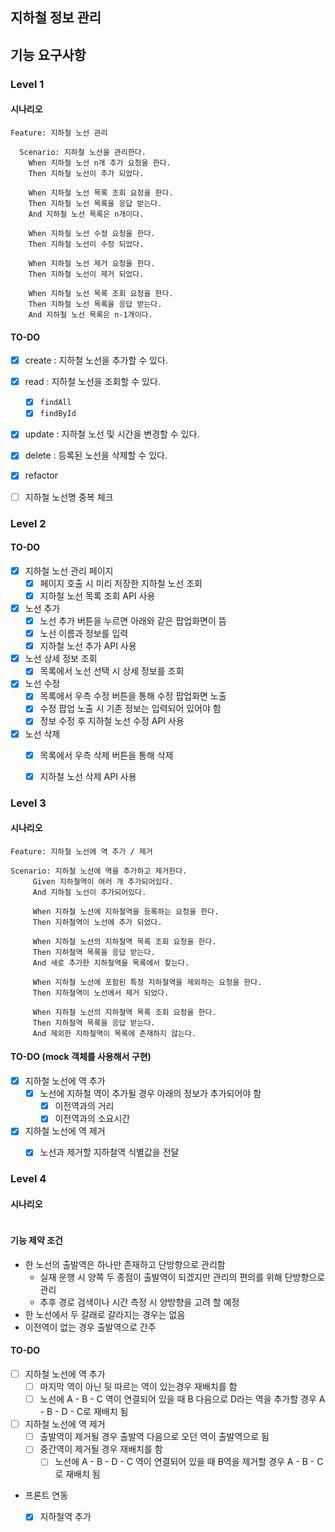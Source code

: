 ## 지하철 정보 관리

## 기능 요구사항

### Level 1

#### 시나리오
```gherkin
Feature: 지하철 노선 관리

  Scenario: 지하철 노선을 관리한다.
    When 지하철 노선 n개 추가 요청을 한다.
    Then 지하철 노선이 추가 되었다.
    
    When 지하철 노선 목록 조회 요청을 한다.
    Then 지하철 노선 목록을 응답 받는다.
    And 지하철 노선 목록은 n개이다.
    
    When 지하철 노선 수정 요청을 한다.
    Then 지하철 노선이 수정 되었다.

    When 지하철 노선 제거 요청을 한다.
    Then 지하철 노선이 제거 되었다.
    
    When 지하철 노선 목록 조회 요청을 한다.
    Then 지하철 노선 목록을 응답 받는다.
    And 지하철 노선 목록은 n-1개이다.
```
#### TO-DO
-[x] create : 지하철 노선을 추가할 수 있다.
-[x] read : 지하철 노선을 조회할 수 있다.
    -[x] `findAll`
    -[x] `findById`
-[x] update : 지하철 노선 및 시간을 변경할 수 있다.
-[x] delete : 등록된 노선을 삭제할 수 있다.

-[x] refactor
-[ ] 지하철 노선명 중복 체크
### Level 2

#### TO-DO

-[x] 지하철 노선 관리 페이지
    -[x] 페이지 호출 시 미리 저장한 지하철 노선 조회
    -[x] 지하철 노선 목록 조회 API 사용
-[x] 노선 추가
    -[x] 노선 추가 버튼을 누르면 아래와 같은 팝업화면이 뜸
    -[x] 노선 이름과 정보를 입력
    -[x] 지하철 노선 추가 API 사용
-[x] 노선 상세 정보 조회
    -[x] 목록에서 노선 선택 시 상세 정보를 조회
-[x] 노선 수정
    -[x] 목록에서 우측 수정 버튼을 통해 수정 팝업화면 노출
    -[x] 수정 팝업 노출 시 기존 정보는 입력되어 있어야 함
    -[x] 정보 수정 후 지하철 노선 수정 API 사용
-[x] 노선 삭제
    -[x] 목록에서 우측 삭제 버튼을 통해 삭제
    -[x] 지하철 노선 삭제 API 사용

    
### Level 3


#### 시나리오

```gherkin
Feature: 지하철 노선에 역 추가 / 제거

Scenario: 지하철 노선에 역을 추가하고 제거한다.
     Given 지하철역이 여러 개 추가되어있다.
     And 지하철 노선이 추가되어있다.

     When 지하철 노선에 지하철역을 등록하는 요청을 한다.
     Then 지하철역이 노선에 추가 되었다.

     When 지하철 노선의 지하철역 목록 조회 요청을 한다.
     Then 지하철역 목록을 응답 받는다.
     And 새로 추가한 지하철역을 목록에서 찾는다.

     When 지하철 노선에 포함된 특정 지하철역을 제외하는 요청을 한다.
     Then 지하철역이 노선에서 제거 되었다.

     When 지하철 노선의 지하철역 목록 조회 요청을 한다.
     Then 지하철역 목록을 응답 받는다.
     And 제외한 지하철역이 목록에 존재하지 않는다.
```

#### TO-DO (mock 객체를 사용해서 구현)

-[x] 지하철 노선에 역 추가
    -[x] 노선에 지하철 역이 추가될 경우 아래의 정보가 추가되어야 함
        -[x] 이전역과의 거리
        -[x] 이전역과의 소요시간
-[x] 지하철 노선에 역 제거
    -[x] 노선과 제거할 지하철역 식별값을 전달
    

### Level 4

#### 시나리오
```gherkin

```

#### 기능 제약 조건
- 한 노선의 출발역은 하나만 존재하고 단방향으로 관리함
    - 실재 운행 시 양쪽 두 종점이 출발역이 되겠지만 관리의 편의를 위해 단방향으로 관리
    - 추후 경로 검색이나 시간 측정 시 양방향을 고려 할 예정
- 한 노선에서 두 갈래로 갈라지는 경우는 없음
- 이전역이 없는 경우 출발역으로 간주


#### TO-DO 

-[ ] 지하철 노선에 역 추가
    -[ ] 마지막 역이 아닌 뒷 따르는 역이 있는경우 재배치를 함
    -[ ] 노선에 A - B - C 역이 연결되어 있을 때 B 다음으로 D라는 역을 추가할 경우 A - B - D - C로 재배치 됨
-[ ] 지하철 노선에 역 제거
    -[ ] 출발역이 제거될 경우 출발역 다음으로 오던 역이 출발역으로 됨
    -[ ] 중간역이 제거될 경우 재배치를 함
        -[ ] 노선에 A - B - D - C 역이 연결되어 있을 때 B역을 제거할 경우 A - B - C로 재배치 됨

- 프론트 연동
    -[x] 지하철역 추가
    


